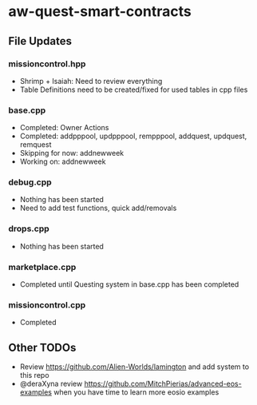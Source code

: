 # aw-quest-smart-contracts

## File Updates 

### missioncontrol.hpp
- Shrimp + Isaiah: Need to review everything
- Table Definitions need to be created/fixed for used tables in cpp files
### base.cpp
- Completed: Owner Actions
- Completed: addpppool, updpppool, rempppool, addquest, updquest, remquest
- Skipping for now: addnewweek
- Working on: addnewweek
### debug.cpp
- Nothing has been started
- Need to add test functions, quick add/removals
### drops.cpp
- Nothing has been started
### marketplace.cpp
- Completed until Questing system in base.cpp has been completed
### missioncontrol.cpp
- Completed

## Other TODOs
- Review https://github.com/Alien-Worlds/lamington and add system to this repo
- @deraXyna review https://github.com/MitchPierias/advanced-eos-examples when you have time to learn more eosio examples
